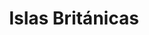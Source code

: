 ﻿---
title: "Islas Británicas"
permalink: periodes_174.html
layout: periode
dataInici: 793
dataFi: 1066
sidebar: periodes
pares:
  - id: 173
    title: "Expansión Escandinava"
    dataInici: "(789)"
    dataFi: "(1100)"

fills:
  - id: 257
    title: "Batalla de Ashdown"
    dataInici: "(871-01-08)"

  - id: 175
    title: "Batalla de Clontarf"
    dataInici: "(1014-04-23)"

  - id: 25
    title: "Conquista normanda de Inglaterra"
    dataInici: "(1066-09-28)"
    dataFi: "(1066-12-25)"

jocsPrincipals:
  - title: "Britannia"
    bggId: 240
    dataInici: 
    dataFi: 

  - title: "878: Vikings"
    bggId: 204516
    dataInici: 
    dataFi: 

jocsEscenaris:
  - title: "Alfred the Great: The Great Heathen Army"
    bggId: 160099

  - title: "Alfred the Great: War in the West Country"
    bggId: 176291

jocsEpoca:
jocsEpocaEscenaris:
  - title: "Anachronism"
    bggId: 14038
    escenari: "Alfred the Great"
    dataInici: 871
    dataFi: 899

---
